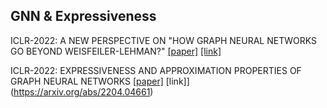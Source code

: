 ## GNN & Expressiveness


ICLR-2022: A NEW PERSPECTIVE ON "HOW GRAPH NEURAL NETWORKS GO BEYOND WEISFEILER-LEHMAN?" [[paper]](./papers/4320_a_new_perspective_on_how_graph.pdf) [[link]](https://iclr.cc/virtual/2022/oral/6437)


ICLR-2022: EXPRESSIVENESS AND APPROXIMATION PROPERTIES OF GRAPH NEURAL NETWORKS [[paper]](./papers/2877_expressiveness_and_approximati.pdf) [link]](https://arxiv.org/abs/2204.04661)
